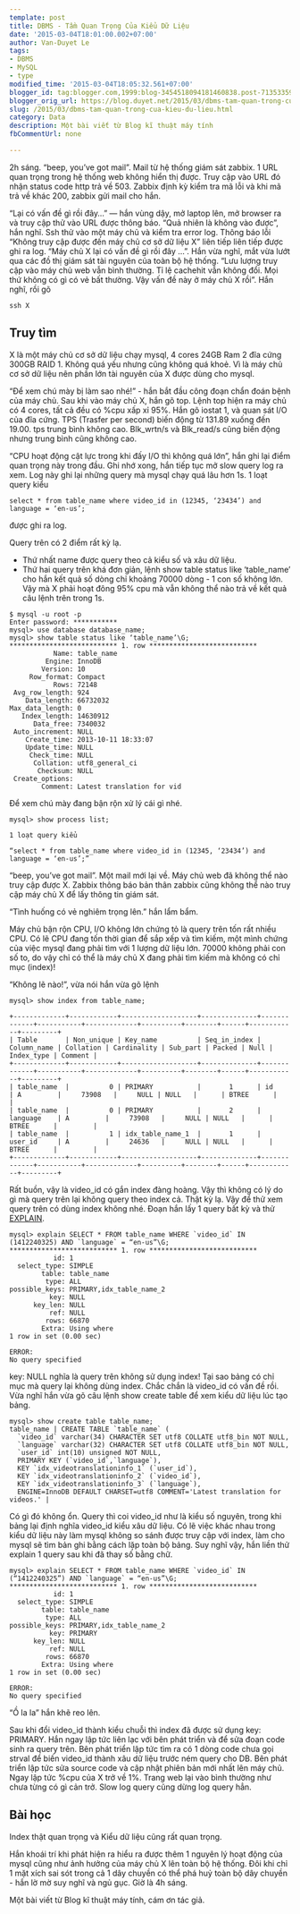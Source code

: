 ```yaml
---
template: post
title: DBMS - Tầm Quan Trọng Của Kiểu Dữ Liệu
date: '2015-03-04T18:01:00.002+07:00'
author: Van-Duyet Le
tags:
- DBMS
- MySQL
- type
modified_time: '2015-03-04T18:05:32.561+07:00'
blogger_id: tag:blogger.com,1999:blog-3454518094181460838.post-7135335946971209887
blogger_orig_url: https://blog.duyet.net/2015/03/dbms-tam-quan-trong-cua-kieu-du-lieu.html
slug: /2015/03/dbms-tam-quan-trong-cua-kieu-du-lieu.html
category: Data
description: Một bài viết từ Blog kĩ thuật máy tính
fbCommentUrl: none

---
```


2h sáng. “beep, you’ve got mail”. Mail từ hệ thống giám sát zabbix.
1 URL quan trọng trong hệ thống web không hiển thị được. Truy cập vào URL đó nhận status code http trả về 503. Zabbix định kỳ kiểm tra mã lỗi và khi mã trả về khác 200, zabbix gửi mail cho hắn.

“Lại có vấn đề gì rồi đây…” — hắn vùng dậy, mở laptop lên, mở browser ra và truy cập thử vào URL được thông báo. “Quả nhiên là không vào được”, hắn nghĩ. Ssh thử vào một máy chủ và kiểm tra error log. Thông báo lỗi “Không truy cập được đến máy chủ cơ sở dữ liệu X” liên tiếp liên tiếp được ghi ra log. “Máy chủ X lại có vấn đề gì rồi đây …”. 
Hắn vừa nghĩ, mắt vừa lướt qua các đồ thị giám sát tài nguyên của toàn bộ hệ thống. “Lưu lượng truy cập vào máy chủ web vẫn bình thường. Tỉ lệ cachehit vẫn không đổi. Mọi thứ không có gì có vẻ bất thường. Vậy vấn đề này ở máy chủ X rồi”. Hắn nghĩ, rồi gõ

```
ssh X
```

## Truy tìm ##
X là một máy chủ cơ sở dữ liệu chạy mysql, 4 cores 24GB Ram 2 đĩa cứng 300GB RAID 1. Không quá yếu nhưng cũng không quá khoẻ. Vì là máy chủ cơ sở dữ liệu nên phần lớn tài nguyên của X được dùng cho mysql.

“Để xem chú mày bị làm sao nhé!” - hắn bắt đầu công đoạn chẩn đoán bệnh của máy chủ.
Sau khi vào máy chủ X, hắn gõ top. Lệnh top hiện ra máy chủ có 4 cores, tất cả đều có %cpu xấp xỉ 95%. Hắn gõ iostat 1, và quan sát I/O của đĩa cứng. TPS (Trasfer per second) biến động từ 131.89 xuống đến 19.00. tps trung bình không cao. Blk_wrtn/s và Blk_read/s cũng biến động nhưng trung bình cũng không cao.

“CPU hoạt động cật lực trong khi đấy I/O thì không quá lớn”, hắn ghi lại điểm quan trọng này trong đầu. Ghi nhớ xong, hắn tiếp tục mở slow query log ra xem. Log này ghi lại những query mà mysql chạy quá lâu hơn 1s. 1 loạt query kiểu

```
select * from table_name where video_id in (12345, ‘23434’) and language = ‘en-us’;
```

được ghi ra log.

Query trên có 2 điểm rất kỳ lạ.

- Thứ nhất name được query theo cả kiểu số và xâu dữ liệu.
- Thứ hai query trên khá đơn giản, lệnh show table status like ‘table_name’ cho hắn kết quả số dòng chỉ khoảng 70000 dòng - 1 con số không lớn. Vậy mà X phải hoạt đông 95% cpu mà vẫn không thể nào trả về kết quả câu lệnh trên trong 1s.

```
$ mysql -u root -p
Enter password: ***********
mysql> use database database_name;
mysql> show table status like ‘table_name’\G;
*************************** 1. row ***************************
           Name: table_name
         Engine: InnoDB
        Version: 10
     Row_format: Compact
           Rows: 72148
 Avg_row_length: 924
    Data_length: 66732032
Max_data_length: 0
   Index_length: 14630912
      Data_free: 7340032
 Auto_increment: NULL
    Create_time: 2013-10-11 18:33:07
    Update_time: NULL
     Check_time: NULL
      Collation: utf8_general_ci
       Checksum: NULL
 Create_options:
        Comment: Latest translation for vid
```
Để xem chú mày đang bận rộn xử lý cái gì nhé.

```
mysql> show process list;

1 loạt query kiểu 

“select * from table_name where video_id in (12345, ‘23434’) and language = ‘en-us’;”
```

“beep, you’ve got mail”. Một mail mới lại về. Máy chủ web đã không thể nào truy cập được X. Zabbix thông báo bản thân zabbix cũng không thể nào truy cập máy chủ X để lấy thông tin giám sát.

“Tình huống có vẻ nghiêm trọng lên.” hắn lẩm bẩm.

Máy chủ bận rộn CPU, I/O không lớn chứng tỏ là query trên tốn rất nhiều CPU. Có lẽ CPU đang tốn thời gian để sắp xếp và tìm kiếm, một mình chứng của việc mysql đang phải tìm với 1 lượng dữ liệu lớn. 70000 không phải con số to, do vậy chỉ có thể là máy chủ X đang phải tìm kiếm mà không có chỉ mục (index)!

“Không lẽ nào!”, vừa nói hắn vừa gõ lệnh  

```
mysql> show index from table_name;

+-------------+------------+-------------------+--------------+-------------+-----------+-------------+----------+--------+------+------------+---------+
| Table       | Non_unique | Key_name          | Seq_in_index | Column_name | Collation | Cardinality | Sub_part | Packed | Null | Index_type | Comment |
+-------------+------------+-------------------+--------------+-------------+-----------+-------------+----------+--------+------+------------+---------+
| table_name  |          0 | PRIMARY           |       1      | id          | A         |     73908   |     NULL | NULL   |      | BTREE      |         |
| table_name  |          0 | PRIMARY           |       2      | language    | A         |     73908   |     NULL | NULL   |      | BTREE      |         |
| table_name  |          1 | idx_table_name_1  |       1      | user_id     | A         |     24636   |     NULL | NULL   |      | BTREE      |         |
+-------------+------------+-------------------+--------------+-------------+-----------+-------------+----------+--------+------+------------+---------+
```

Rất buồn, vậy là video_id có gắn index đàng hoàng. Vậy thì không có lý do gì mà query trên lại không query theo index cả. Thật kỳ lạ. Vậy để thử xem query trên có dùng index không nhé. Đoạn hắn lấy 1 query bất kỳ và thử [EXPLAIN](http://dev.mysql.com/doc/refman/5.6/en/explain.html).

```
mysql> explain SELECT * FROM table_name WHERE `video_id` IN (1412240325) AND `language` = “en-us”\G;
*************************** 1. row ***************************
           id: 1
  select_type: SIMPLE
        table: table_name
         type: ALL
possible_keys: PRIMARY,idx_table_name_2
          key: NULL
      key_len: NULL
          ref: NULL
         rows: 66870
        Extra: Using where
1 row in set (0.00 sec)

ERROR:
No query specified
```

key: NULL nghĩa là query trên không sử dụng index! Tại sao bảng có chỉ mục mà query lại không dùng index. Chắc chắn là video_id có vấn đề rồi. Vừa nghĩ hắn vừa gõ câu lệnh show create table để xem kiểu dữ liệu lúc tạo bảng.

```
mysql> show create table table_name;
table_name | CREATE TABLE `table_name` (
  `video_id` varchar(34) CHARACTER SET utf8 COLLATE utf8_bin NOT NULL,
  `language` varchar(32) CHARACTER SET utf8 COLLATE utf8_bin NOT NULL,
  `user_id` int(10) unsigned NOT NULL,
  PRIMARY KEY (`video_id`,`language`),
  KEY `idx_videotranslationinfo_1` (`user_id`),
  KEY `idx_videotranslationinfo_2` (`video_id`),
  KEY `idx_videotranslationinfo_3` (`language`),
  ENGINE=InnoDB DEFAULT CHARSET=utf8 COMMENT='Latest translation for videos.' |
```

Có gì đó không ổn. Query thì coi video_id như là kiểu số nguyên, trong khi bảng lại định nghĩa video_id kiểu xâu dữ liệu. Có lẽ việc khác nhau trong kiểu dữ liệu này làm mysql không so sánh được truy cập với index, làm cho mysql sẽ tìm bản ghi bằng cách lặp toàn bộ bảng. Suy nghĩ vậy, hắn liền thử explain 1 query sau khi đã thay số bằng chữ.

```
mysql> explain SELECT * FROM table_name WHERE `video_id` IN (“1412240325”) AND `language` = “en-us”\G;
*************************** 1. row ***************************
           id: 1
  select_type: SIMPLE
        table: table_name
         type: ALL
possible_keys: PRIMARY,idx_table_name_2
          key: PRIMARY
      key_len: NULL
          ref: NULL
         rows: 66870
        Extra: Using where
1 row in set (0.00 sec)

ERROR:
No query specified
```

“Ồ la la” hắn khẽ reo lên.

Sau khi đổi video_id thành kiểu chuỗi thì index đã được sử dụng key: PRIMARY. Hắn ngay lập tức liên lạc với bên phát triển và để sửa đoạn code sinh ra query trên. Bên phát triển lập tức tìm ra có 1 dòng code chưa gọi strval để biến video_id thành xâu dữ liệu trước ném query cho DB. Bên phát triển lập tức sửa source code và cập nhật phiên bản mới nhất lên máy chủ. Ngay lập tức %cpu của X trở về 1%. Trang web lại vào bình thường như chưa từng có gì cản trở. Slow log query cũng dừng log query hẳn.

## Bài học ##

Index thật quan trọng và Kiểu dữ liệu cũng rất quan trọng.

Hắn khoái trí khi phát hiện ra hiểu ra được thêm 1 nguyên lý hoạt động của mysql cũng như ảnh hưởng của máy chủ X lên toàn bộ hệ thống. Đôi khi chỉ 1 mặt xích sai sót trong cả 1 dây chuyền có thể phá huỷ toàn bộ dây chuyền - hắn lờ mờ suy nghĩ và ngủ gục. Giờ là 4h sáng.

Một bài viết từ Blog kĩ thuật máy tính, cám ơn tác giả.
